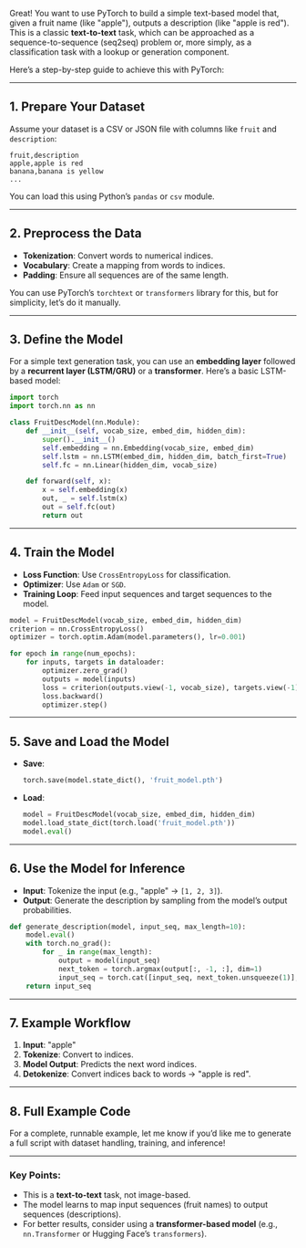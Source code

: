 Great! You want to use PyTorch to build a simple text-based model that, given a fruit name (like "apple"), outputs a description (like "apple is red"). This is a classic **text-to-text** task, which can be approached as a sequence-to-sequence (seq2seq) problem or, more simply, as a classification task with a lookup or generation component.

Here’s a step-by-step guide to achieve this with PyTorch:

---

## 1. **Prepare Your Dataset**
Assume your dataset is a CSV or JSON file with columns like `fruit` and `description`:

```csv
fruit,description
apple,apple is red
banana,banana is yellow
...
```

You can load this using Python’s `pandas` or `csv` module.

---

## 2. **Preprocess the Data**
- **Tokenization**: Convert words to numerical indices.
- **Vocabulary**: Create a mapping from words to indices.
- **Padding**: Ensure all sequences are of the same length.

You can use PyTorch’s `torchtext` or `transformers` library for this, but for simplicity, let’s do it manually.

---

## 3. **Define the Model**
For a simple text generation task, you can use an **embedding layer** followed by a **recurrent layer (LSTM/GRU)** or a **transformer**. Here’s a basic LSTM-based model:

```python
import torch
import torch.nn as nn

class FruitDescModel(nn.Module):
    def __init__(self, vocab_size, embed_dim, hidden_dim):
        super().__init__()
        self.embedding = nn.Embedding(vocab_size, embed_dim)
        self.lstm = nn.LSTM(embed_dim, hidden_dim, batch_first=True)
        self.fc = nn.Linear(hidden_dim, vocab_size)

    def forward(self, x):
        x = self.embedding(x)
        out, _ = self.lstm(x)
        out = self.fc(out)
        return out
```

---

## 4. **Train the Model**
- **Loss Function**: Use `CrossEntropyLoss` for classification.
- **Optimizer**: Use `Adam` or `SGD`.
- **Training Loop**: Feed input sequences and target sequences to the model.

```python
model = FruitDescModel(vocab_size, embed_dim, hidden_dim)
criterion = nn.CrossEntropyLoss()
optimizer = torch.optim.Adam(model.parameters(), lr=0.001)

for epoch in range(num_epochs):
    for inputs, targets in dataloader:
        optimizer.zero_grad()
        outputs = model(inputs)
        loss = criterion(outputs.view(-1, vocab_size), targets.view(-1))
        loss.backward()
        optimizer.step()
```

---

## 5. **Save and Load the Model**
- **Save**:
  ```python
  torch.save(model.state_dict(), 'fruit_model.pth')
  ```
- **Load**:
  ```python
  model = FruitDescModel(vocab_size, embed_dim, hidden_dim)
  model.load_state_dict(torch.load('fruit_model.pth'))
  model.eval()
  ```

---

## 6. **Use the Model for Inference**
- **Input**: Tokenize the input (e.g., "apple" → `[1, 2, 3]`).
- **Output**: Generate the description by sampling from the model’s output probabilities.

```python
def generate_description(model, input_seq, max_length=10):
    model.eval()
    with torch.no_grad():
        for _ in range(max_length):
            output = model(input_seq)
            next_token = torch.argmax(output[:, -1, :], dim=1)
            input_seq = torch.cat([input_seq, next_token.unsqueeze(1)], dim=1)
    return input_seq
```

---

## 7. **Example Workflow**
1. **Input**: "apple"
2. **Tokenize**: Convert to indices.
3. **Model Output**: Predicts the next word indices.
4. **Detokenize**: Convert indices back to words → "apple is red".

---

## 8. **Full Example Code**
For a complete, runnable example, let me know if you’d like me to generate a full script with dataset handling, training, and inference!

---

### Key Points:
- This is a **text-to-text** task, not image-based.
- The model learns to map input sequences (fruit names) to output sequences (descriptions).
- For better results, consider using a **transformer-based model** (e.g., `nn.Transformer` or Hugging Face’s `transformers`).